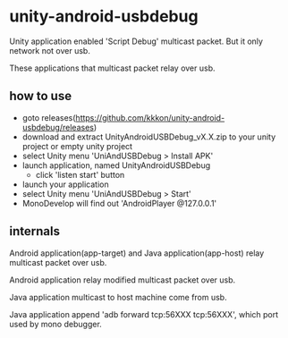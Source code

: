 # unity-android-usbdebug

Unity application enabled 'Script Debug' multicast packet.
But it only network not over usb.

These applications that multicast packet relay over usb.

## how to use

- goto releases(https://github.com/kkkon/unity-android-usbdebug/releases)
- download and extract UnityAndroidUSBDebug_vX.X.zip to your unity project or empty unity project
- select Unity menu 'UniAndUSBDebug > Install APK'
- launch application, named UnityAndroidUSBDebug
  - click 'listen start' button
- launch your application
- select Unity menu 'UniAndUSBDebug > Start'
- MonoDevelop will find out 'AndroidPlayer @127.0.0.1'

## internals

Android application(app-target) and Java application(app-host)
relay multicast packet over usb.

Android application relay modified multicast packet over usb.

Java application multicast to host machine come from usb.

Java application append 'adb forward tcp:56XXX tcp:56XXX',
which port used by mono debugger.


